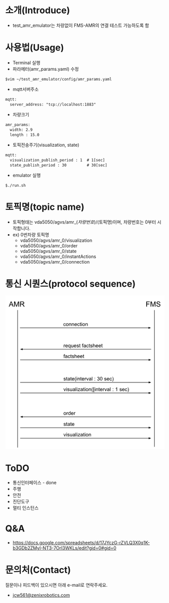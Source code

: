 # 소개(Introduce)
- test_amr_emulator는 차량없이 FMS-AMR의 연결 테스트 가능하도록 함
  
# 사용법(Usage)
- Terminal 실행
- 파라메터(amr_params.yaml) 수정
```
$vim ~/test_amr_emulator/config/amr_params.yaml
```
  - mqtt서버주소
```
mqtt:
  server_address: "tcp://localhost:1883"
```
  - 차량크기
```
amr_params:
  width: 2.9
  length : 15.0
```
  - 토픽전송주기(visualization, state)
```
mqtt:
  visualization_publish_period : 1  # 1[sec]
  state_publish_period : 30         # 30[sec]
```

- emulator 실행
```
$./run.sh
```

# 토픽명(topic name)
- 토픽형태는 vda5050/agvs/amr_$(차량번호)/$(토픽명)이며, 차량번호는 0부터 시작합니다.
- ex) 0번차량 토픽명
  - vda5050/agvs/amr_0/visualization
  - vda5050/agvs/amr_0/order
  - vda5050/agvs/amr_0/state
  - vda5050/agvs/amr_0/instantActions
  - vda5050/agvs/amr_0/connection




# 통신 시퀀스(protocol sequence)
![Diagram](images/fms_amr_sequence.png)

# ToDO
- 통신인터페이스 - done
- 주행
- 안전
- 진단도구
- 멀티 인스턴스

# Q&A
- https://docs.google.com/spreadsheets/d/17JYczG-rZVLQ3X0q1K-b3GDb2ZMyI-NT3-7OrI3WKLs/edit?gid=0#gid=0

# 문의처(Contact)
질문이나 피드백이 있으시면 아래 e-mail로 연락주세요.
- jcw561@zenixrobotics.com



